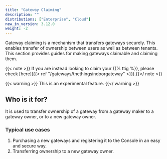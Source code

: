 ```yaml
---
title: "Gateway Claiming"
description: ""
distributions: ["Enterprise", "Cloud"]
new_in_version: 3.12.0
weight: -2
--- 
```


Gateway claiming is a mechanism that transfers gateways securely. This enables transfer of ownership between users as well as between tenants. This section provides guides for making gateways claimable and claiming them.

<!--more-->

{{< note >}} If you are instead looking to claim your {{% ttig %}}, please check [here]({{< ref "/gateways/thethingsindoorgateway" >}}).{{</ note >}}

{{< warning >}} This is an experimental feature. {{</ warning >}}

## Who is it for?

It is used to transfer ownership of a gateway from a gateway maker to a gateway owner, or to a new gateway owner.

### Typical use cases

1. Purchasing a new gateways and registering it to the Console in an easy and secure way.
2. Transferring ownership to a new gateway owner.
